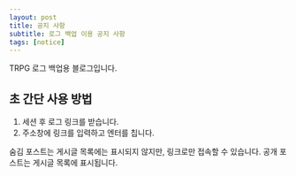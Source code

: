 ```yaml
---
layout: post
title: 공지 사항
subtitle: 로그 백업 이용 공지 사항
tags: [notice]
---
```


 TRPG 로그 백업용 블로그입니다.

## 초 간단 사용 방법

1. 세션 후 로그 링크를 받습니다.
2. 주소창에 링크를 입력하고 엔터를 칩니다.

숨김 포스트는 게시글 목록에는 표시되지 않지만, 링크로만 접속할 수 있습니다. 
공개 포스트는 게시글 목록에 표시됩니다.
